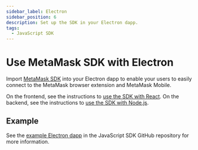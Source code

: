 ```yaml
---
sidebar_label: Electron
sidebar_position: 6
description: Set up the SDK in your Electron dapp.
tags:
  - JavaScript SDK
---
```


# Use MetaMask SDK with Electron

Import [MetaMask SDK](../../../../concepts/sdk/index.md) into your Electron dapp to enable your users
to easily connect to the MetaMask browser extension and MetaMask Mobile.

On the frontend, see the instructions to [use the SDK with React](react/index.md).
On the backend, see the instructions to [use the SDK with Node.js](nodejs.md).

## Example

See the [example Electron dapp](https://github.com/MetaMask/metamask-sdk/tree/main/packages/examples/electronjs)
in the JavaScript SDK GitHub repository for more information.
